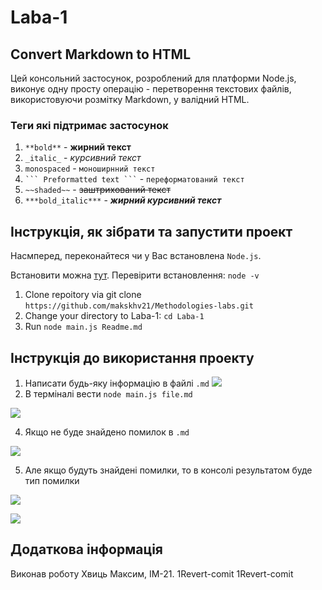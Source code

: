 # Laba-1 
## Convert Markdown to HTML  


Цей консольний застосунок, розроблений для платформи Node.js, виконує одну просту операцію - перетворення текстових файлів, використовуючи розмітку Markdown, у валідний HTML.

### Теги які підтримає застосунок 
1. `**bold**` - **жирний текст** 
2. `_italic_` - _курсивний текст_
3. ``monospaced`` - `моноширнний текст`
4. ` ```
Preformatted text
``` ` - ```переформатований текст```
5. `~~shaded~~` - ~~заштрихований текст~~
6. `***bold_italic***` - ***жирний курсивний текст***

## Інструкція, як зібрати та запустити проект
Насмперед, переконайтеся чи у Вас встановлена `Node.js`.

Встановити можна [тут](https://nodejs.org/en). Перевірити встановлення: 
`node -v` 

1. Clone repoitory via git clone `https://github.com/makskhv21/Methodologies-labs.git`
2. Change your directory to Laba-1: `cd Laba-1`
3. Run `node main.js Readme.md`

## Інструкція до використання проекту
1. Написати будь-яку інформацію в файлі `.md`
![](./img/image.png)
2. В терміналі вести `node main.js file.md`

![](./img/image1.png)

4. Якщо не буде знайдено помилок в `.md`

![](./img/image2.png)

5. Але якщо будуть знайдені помилки, то в консолі результатом буде тип помилки

![](./img/image3.png)

![](./img/image4.png)

## Додаткова інформація 
Виконав роботу Хвиць Максим, ІМ-21.
1Revert-comit
1Revert-comit
